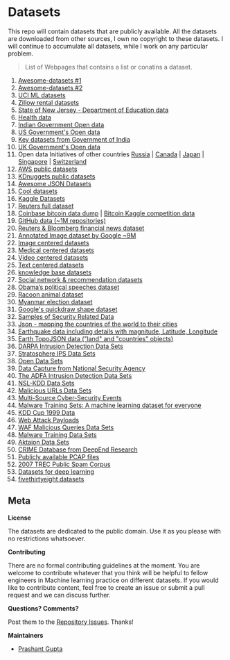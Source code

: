 # Datasets
This repo will contain datasets that are publicly available. All the datasets are downloaded from other sources, I own no copyright to these datasets.
I will continue to accumulate all datasets, while I work on any particular problem.

> List of Webpages that contains a list or conatins a dataset.

1. [Awesome-datasets #1](https://github.com/caesar0301/awesome-public-datasets)
2. [Awesome-datasets #2](https://github.com/viisar/awesome-datasets)
3. [UCI ML datasets](http://archive.ics.uci.edu/ml/datasets.html)
4. [Zillow rental datasets](https://github.com/chrismetcalf/zillow-data/tree/master/data)
5. [State of New Jersey - Department of Education data](http://www.nj.gov/education/data/)
6. [Health data](https://www.healthdata.gov/search/type/dataset)
7. [Indian Government Open data](https://data.gov.in/)
8. [US Government's Open data](https://www.data.gov/)
9. [Key datasets from Government of India](http://ml-india.org/datasets/)
10. [UK Government's Open data](https://data.gov.uk/)
11. Open data Initiatives of other countries [Russia](http://data.gov.ru/?language=en) | [Canada](http://open.canada.ca/data/en/dataset) | [Japan](http://www.data.go.jp/data/en/dataset) | [Singapore](https://data.gov.sg/) | [Switzerland](https://opendata.swiss/en/)
12. [AWS public datasets](https://aws.amazon.com/public-datasets/)
13. [KDnuggets public datasets](http://www.kdnuggets.com/datasets/index.html)
14. [Awesome JSON Datasets](https://github.com/jdorfman/awesome-json-datasets)
15. [Cool datasets](https://www.cooldatasets.com/)
16. [Kaggle Datasets](https://www.kaggle.com/datasets)
17. [Reuters full dataset](https://github.com/philipperemy/Reuters-full-data-set)
18. [Coinbase bitcoin data dump](http://api.bitcoincharts.com/v1/csv/coinbaseUSD.csv.gz) | [Bitcoin Kaggle competition data](https://inclass.kaggle.com/mczielinski/bitcoin-historical-data/data)
19. [GitHub data (~1M repositories)](https://github.com/philipperemy/Github-full-data-set)
20. [Reuters & Bloomberg financial news dataset](https://github.com/philipperemy/financial-news-dataset)
21. [Annotated Image dataset by Google ~9M](https://github.com/openimages/dataset)
22. [Image centered datasets](https://github.com/rudvlf0413/Dataset#image)
23. [Medical centered datasets](https://github.com/rudvlf0413/Dataset#medical)
24. [Video centered datasets](https://github.com/rudvlf0413/Dataset#video)
25. [Text centered datasets](https://github.com/rudvlf0413/Dataset#text)
26. [knowledge base datasets](https://github.com/rudvlf0413/Dataset#knowledge-base)
27. [Social network & recommendation datasets](https://github.com/rudvlf0413/Dataset#social-networks--recomendationdation)
28. [Obama’s political speeches dataset](https://github.com/samim23/obama-rnn/blob/master/input.txt)
29. [Racoon animal dataset](https://github.com/datitran/raccoon_dataset)
30. [Myanmar election dataset](https://github.com/MyanmarAPI/dataset)
31. [Google's quickdraw shape dataset](https://github.com/googlecreativelab/quickdraw-dataset#get-the-data)
32. [Samples of Security Related Data](http://www.secrepo.com/)
33. [Json - mapping the countries of the world to their cities](https://gist.github.com/x0v/7e660add90c18cc1980eabf10439c2fc)
34. [Earthquake data including details with magnitude, Latitude, Longitude](https://gist.github.com/x0v/0eb3f93cef83954c6ccbc1257c46a0a6)
35. [Earth TopoJSON data ("land" and "countries" objects)](https://gist.github.com/x0v/9b0558613b94eb2498325931acf5ea21)
36. [DARPA Intrusion Detection Data Sets](https://www.ll.mit.edu/ideval/data/)
37. [Stratosphere IPS Data Sets](https://stratosphereips.org/category/dataset.html)
38. [Open Data Sets](http://csr.lanl.gov/data/)
39. [Data Capture from National Security Agency](http://www.westpoint.edu/crc/SitePages/DataSets.aspx)
40. [The ADFA Intrusion Detection Data Sets](https://www.unsw.adfa.edu.au/australian-centre-for-cyber-security/cybersecurity/ADFA-IDS-Datasets/)
41. [NSL-KDD Data Sets](https://github.com/defcom17/NSL_KDD)
42. [Malicious URLs Data Sets](http://sysnet.ucsd.edu/projects/url/)
43. [Multi-Source Cyber-Security Events](http://csr.lanl.gov/data/cyber1/)
44. [Malware Training Sets: A machine learning dataset for everyone](http://marcoramilli.blogspot.cz/2016/12/malware-training-sets-machine-learning.html)
45. [KDD Cup 1999 Data](http://kdd.ics.uci.edu/databases/kddcup99/kddcup99.html)
46. [Web Attack Payloads](https://github.com/foospidy/payloads)
47. [WAF Malicious Queries Data Sets](https://github.com/faizann24/Fwaf-Machine-Learning-driven-Web-Application-Firewall)
48. [Malware Training Data Sets](https://github.com/marcoramilli/MalwareTrainingSets)
49. [Aktaion Data Sets](https://github.com/jzadeh/Aktaion/tree/master/data)
50. [CRIME Database from DeepEnd Research](https://www.dropbox.com/sh/7fo4efxhpenexqp/AADHnRKtL6qdzCdRlPmJpS8Aa/CRIME?dl=0)
51. [Publicly available PCAP files](http://www.netresec.com/?page=PcapFiles)
52. [2007 TREC Public Spam Corpus](https://plg.uwaterloo.ca/~gvcormac/treccorpus07/)
53. [Datasets for deep learning](http://deeplearning.net/datasets/)
54. [fivethirtyeight datasets](https://github.com/fivethirtyeight/data)


## Meta

**License**

The datasets are dedicated to the public domain. Use it as you please with no restrictions whatsoever.

**Contributing**

There are no formal contributing guidelines at the moment. You are welcome to contribute whatever that you think will be helpful to fellow engineers in Machine learning practice on different datasets. If you would like to contribute content, feel free to create an issue or submit a pull request and we can discuss further.

**Questions? Comments?**

Post them to the [Repository Issues](https://github.com/x0v/Datasets/issues/new). Thanks!

**Maintainers**

- [Prashant Gupta](https://github.com/x0v)
